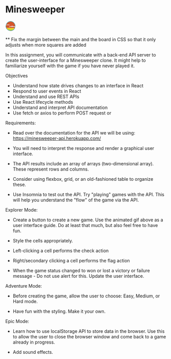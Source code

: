 # Minesweeper

![SDG](./docs/button.png)

\*\* Fix the margin between the main and the board in CSS so that it only adjusts when more squares are added

In this assignment, you will communicate with a back-end API server to create the user-interface for a Minesweeper clone. It might help to familiarize yourself with the game if you have never played it.

Objectives

- Understand how state drives changes to an interface in React
- Respond to user events in React
- Understand and use REST APIs
- Use React lifecycle methods
- Understand and interpret API documentation
- Use fetch or axios to perform POST request or

Requirements:

- Read over the documentation for the API we will be using: https://minesweeper-api.herokuapp.com/

- You will need to interpret the response and render a graphical user interface.
- The API results include an array of arrays (two-dimensional array). These represent rows and columns.
- Consider using flexbox, grid, or an old-fashioned table to organize these.

- Use Insomnia to test out the API. Try "playing" games with the API. This will help you understand the "flow" of the game via the API.

Explorer Mode:

- Create a button to create a new game. Use the animated gif above as a user interface guide. Do at least that much, but also feel free to have fun.

- Style the cells appropriately.

- Left-clicking a cell performs the check action

- Right/secondary clicking a cell performs the flag action

- When the game status changed to won or lost a victory or failure message - Do not use alert for this. Update the user interface.

Adventure Mode:

- Before creating the game, allow the user to choose: Easy, Medium, or Hard mode.

- Have fun with the styling. Make it your own.

Epic Mode:

- Learn how to use localStorage API to store data in the browser. Use this to allow the user to close the browser window and come back to a game already in progress.

- Add sound effects.
